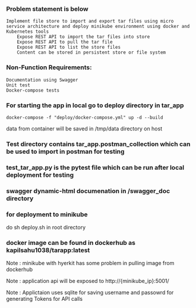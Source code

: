 ### Problem statement is below

    Implement file store to import and export tar files using micro service architecture and deploy minikube environment using docker and Kubernetes tools
        Expose REST API to import the tar files into store
        Expose REST API to pull the tar file
        Expose REST API to list the store files
        Content can be stored in persistent store or file system

 

### Non-Function Requirements: 
    Documentation using Swagger
    Unit test
    Docker-compose tests 


### For starting the app in local go to deploy directory in tar_app
    docker-compose -f "deploy/docker-compose.yml" up -d --build

data from container will be saved in /tmp/data directory on host 


### Test directory contains tar_app.postman_collection which can be used to import in postman for testing 

### test_tar_app.py is the pytest file which can be run after local deployment for testing 

### swagger dynamic-html documenation in /swagger_doc directory 

### for deployment to minikube 
do sh deploy.sh in root directory


### docker image can be found in dockerhub as kapilsahu1038/tarapp:latest

Note : minikube with hyerkit has some problem in pulling image from dockerhub

Note : application api will be exposed to  http://{minikube_ip}:5001/

Note : Applictaion uses sqlite for saving username and passowrd for generating Tokens for API calls 




       